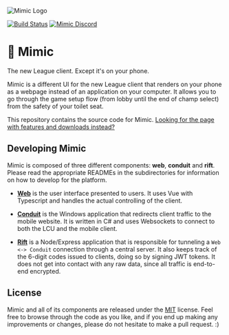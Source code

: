 ![Mimic Logo](assets/mimic-logo.png?raw=true)

[![Build Status](https://travis-ci.org/molenzwiebel/Mimic.svg?branch=master)](https://travis-ci.org/molenzwiebel/Mimic)
[![Mimic Discord](https://img.shields.io/badge/discord-Mimic-738bd7.svg?style=flat)](https://discord.gg/bfxdsRC)

# :satellite: Mimic
The new League client. Except it's on your phone.

Mimic is a different UI for the new League client that renders on your phone as a webpage instead of an application on your computer. It allows you to go through the game setup flow (from lobby until the end of champ select) from the safety of your toilet seat.

This repository contains the source code for Mimic. [Looking for the page with features and downloads instead?](https://mimic.lol)

## Developing Mimic

Mimic is composed of three different components: **web**, **conduit** and **rift**. Please read the appropriate READMEs in the subdirectories for information on how to develop for the platform.

- [**Web**](/web) is the user interface presented to users. It uses Vue with Typescript and handles the actual controlling of the client.

- [**Conduit**](/conduit) is the Windows application that redirects client traffic to the mobile website. It is written in C# and uses Websockets to connect to both the LCU and the mobile client.

- [**Rift**](/rift) is a Node/Express application that is responsible for tunneling a `Web <-> Conduit` connection through a central server. It also keeps track of the 6-digit codes issued to clients, doing so by signing JWT tokens. It does not get into contact with any raw data, since all traffic is end-to-end encrypted.

## License

Mimic and all of its components are released under the [MIT](https://github.com/molenzwiebel/Mimic/blob/master/LICENSE) license. Feel free to browse through the code as you like, and if you end up making any improvements or changes, please do not hesitate to make a pull request. :)
